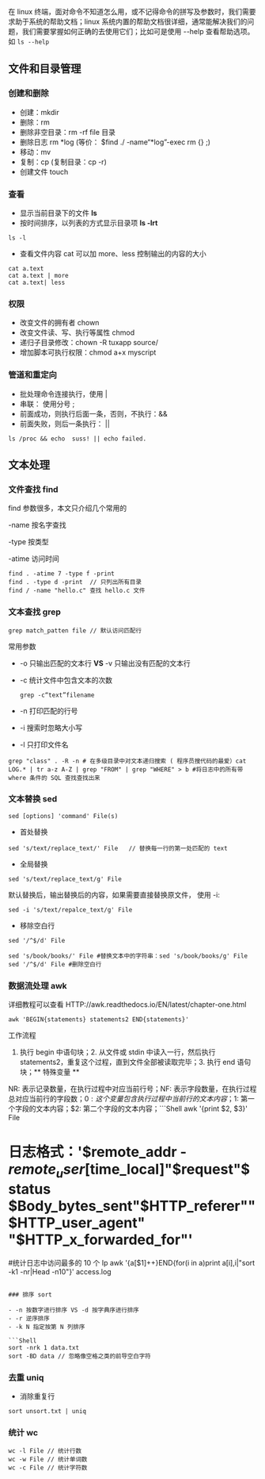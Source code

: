 在 linux 终端，面对命令不知道怎么用，或不记得命令的拼写及参数时，我们需要求助于系统的帮助文档；linux 系统内置的帮助文档很详细，通常能解决我们的问题，我们需要掌握如何正确的去使用它们；比如可是使用 --help 查看帮助选项。如 `ls --help`

## 文件和目录管理

### 创建和删除

- 创建：mkdir
- 删除：rm
- 删除非空目录：rm -rf file 目录
- 删除日志 rm *log (等价： $find ./ -name“*log”-exec rm {} ;)
- 移动：mv
- 复制：cp (复制目录：cp -r)
- 创建文件 touch

### 查看

- 显示当前目录下的文件 **ls**
- 按时间排序，以列表的方式显示目录项 **ls -lrt**

```shell
ls -l
```

- 查看文件内容 cat  可以加 more、less 控制输出的内容的大小

```shell
cat a.text
cat a.text | more
cat a.text| less
```

### 权限

- 改变文件的拥有者 chown
- 改变文件读、写、执行等属性 chmod
- 递归子目录修改：chown -R tuxapp source/
- 增加脚本可执行权限：chmod a+x myscript

### 管道和重定向

- 批处理命令连接执行，使用 |
- 串联： 使用分号 ;
- 前面成功，则执行后面一条，否则，不执行：&&
- 前面失败，则后一条执行： ||

```shell
ls /proc && echo  suss! || echo failed.
```

## 文本处理

### 文件查找 find

find 参数很多，本文只介绍几个常用的

-name  按名字查找

-type 按类型

-atime 访问时间

```shell
find . -atime 7 -type f -print
find . -type d -print  // 只列出所有目录
find / -name "hello.c" 查找 hello.c 文件
```


### 文本查找 grep

```
grep match_patten file // 默认访问匹配行
```

常用参数

- -o 只输出匹配的文本行 **VS** -v 只输出没有匹配的文本行

- -c 统计文件中包含文本的次数

  `grep -c“text”filename`

- -n 打印匹配的行号

- -i 搜索时忽略大小写

- -l 只打印文件名

```shell
grep "class" . -R -n # 在多级目录中对文本递归搜索 ( 程序员搜代码的最爱）cat LOG.* | tr a-z A-Z | grep "FROM" | grep "WHERE" > b #将日志中的所有带 where 条件的 SQL 查找查找出来
```

### 文本替换 sed

```Shell
sed [options] 'command' File(s)
```

- 首处替换

```
sed 's/text/replace_text/' File   // 替换每一行的第一处匹配的 text
```

- 全局替换

```
sed 's/text/replace_text/g' File
```

默认替换后，输出替换后的内容，如果需要直接替换原文件， 使用 -i:

```
sed -i 's/text/repalce_text/g' File
```

- 移除空白行

```
sed '/^$/d' File
```

```Shell
sed 's/book/books/' File #替换文本中的字符串：sed 's/book/books/g' File
sed '/^$/d' File #删除空白行
```

### 数据流处理 awk

详细教程可以查看 HTTP://awk.readthedocs.io/EN/latest/chapter-one.html

```Shell
awk 'BEGIN{statements} statements2 END{statements}'
```

工作流程

1. 执行 begin 中语句块；2. 从文件或 stdin 中读入一行，然后执行 statements2，重复这个过程，直到文件全部被读取完毕；3. 执行 end 语句块；** 特殊变量 **

NR: 表示记录数量，在执行过程中对应当前行号；NF: 表示字段数量，在执行过程总对应当前行的字段数；$0: 这个变量包含执行过程中当前行的文本内容；$1: 第一个字段的文本内容；$2: 第二个字段的文本内容；```Shell
awk '{print $2, $3}' File
# 日志格式：'$remote_addr - $remote_user [$time_local]"$request"$status $Body_bytes_sent"$HTTP_referer""$HTTP_user_agent" "$HTTP_x_forwarded_for"'
#统计日志中访问最多的 10 个 Ip
awk '{a[$1]++}END{for(i in a)print a[i],i|"sort -k1 -nr|Head -n10"}' access.log

```

### 排序 sort

- -n 按数字进行排序 VS -d 按字典序进行排序
- -r 逆序排序
- -k N 指定按第 N 列排序

```Shell
sort -nrk 1 data.txt
sort -BD data // 忽略像空格之类的前导空白字符
```

### 去重 uniq

- 消除重复行

```
sort unsort.txt | uniq
```

### 统计 wc

```Shell
wc -l File // 统计行数
wc -w File // 统计单词数
wc -c File // 统计字符数
```

